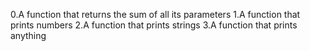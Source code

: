 0.A function that returns the sum of all its parameters
1.A function that prints numbers
2.A function that prints strings
3.A function that prints anything
